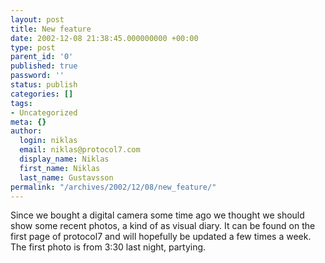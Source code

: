 ```yaml
---
layout: post
title: New feature
date: 2002-12-08 21:38:45.000000000 +00:00
type: post
parent_id: '0'
published: true
password: ''
status: publish
categories: []
tags:
- Uncategorized
meta: {}
author:
  login: niklas
  email: niklas@protocol7.com
  display_name: Niklas
  first_name: Niklas
  last_name: Gustavsson
permalink: "/archives/2002/12/08/new_feature/"
---
```

Since we bought a digital camera some time ago we thought we should show some recent photos, a kind of as visual diary. It can be found on the first page of protocol7 and will hopefully be updated a few times a week. The first photo is from 3:30 last night, partying.

